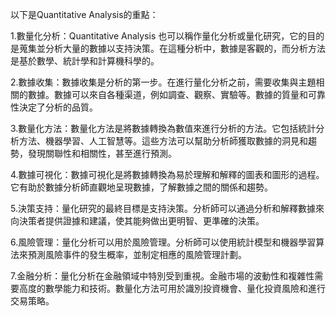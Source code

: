 

以下是Quantitative Analysis的重點：

1.數量化分析：Quantitative Analysis 也可以稱作量化分析或量化研究，它的目的是蒐集並分析大量的數據以支持決策。在這種分析中，數據是客觀的，而分析方法是基於數學、統計學和計算機科學的。

2.數據收集：數據收集是分析的第一步。在進行量化分析之前，需要收集與主題相關的數據。數據可以來自各種渠道，例如調查、觀察、實驗等。數據的質量和可靠性決定了分析的品質。

3.數量化方法：數量化方法是將數據轉換為數值來進行分析的方法。它包括統計分析方法、機器學習、人工智慧等。這些方法可以幫助分析師獲取數據的洞見和趨勢，發現關聯性和相關性，甚至進行預測。

4.數據可視化：數據可視化是將數據轉換為易於理解和解釋的圖表和圖形的過程。它有助於數據分析師直觀地呈現數據，了解數據之間的關係和趨勢。

5.決策支持：量化研究的最終目標是支持決策。分析師可以通過分析和解釋數據來向決策者提供證據和建議，使其能夠做出更明智、更準確的決策。

6.風險管理：量化分析可以用於風險管理。分析師可以使用統計模型和機器學習算法來預測風險事件的發生概率，並制定相應的風險管理計劃。

7.金融分析：量化分析在金融領域中特別受到重視。金融市場的波動性和複雜性需要高度的數學能力和技術。數量化方法可用於識別投資機會、量化投資風險和進行交易策略。